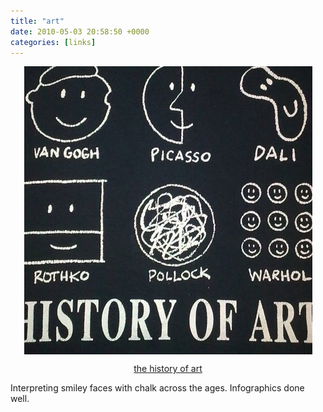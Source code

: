 ```yaml
---
title: "art"
date: 2010-05-03 20:58:50 +0000
categories: [links]
---
```

<p><img style="display: block; margin-left: auto; margin-right: auto;" title="tumblr_l1uprvfbiI1qa0uujo1_540.jpg" src="/assets/img/f64018d219.jpg" alt="Tumblr l1uprvfbiI1qa0uujo1 540" width="461" height="461" border="0" /></p>
<p style="text-align: center;"><a href="https://web.archive.org/web/20181218175712/http://ilovecharts.tumblr.com/post/568449156">the history of art</a></p>
<p>Interpreting smiley faces with chalk across the ages. Infographics done well.</p>